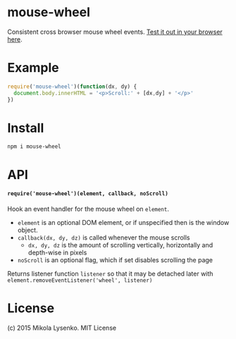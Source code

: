 mouse-wheel
===========
Consistent cross browser mouse wheel events.  [Test it out in your browser here](https://mikolalysenko.github.io/mouse-wheel/).

# Example

```javascript
require('mouse-wheel')(function(dx, dy) {
  document.body.innerHTML = '<p>Scroll:' + [dx,dy] + '</p>'
})
```

# Install

```
npm i mouse-wheel
```

# API

#### `require('mouse-wheel')(element, callback, noScroll)`
Hook an event handler for the mouse wheel on `element`.

* `element` is an optional DOM element, or if unspecified then is the window object.
* `callback(dx, dy, dz)` is called whenever the mouse scrolls
    + `dx, dy, dz` is the amount of scrolling vertically, horizontally and depth-wise in pixels
* `noScroll` is an optional flag, which if set disables scrolling the page

Returns listener function `listener` so that it may be detached later with `element.removeEventListener('wheel', listener)`

# License
(c) 2015 Mikola Lysenko. MIT License
